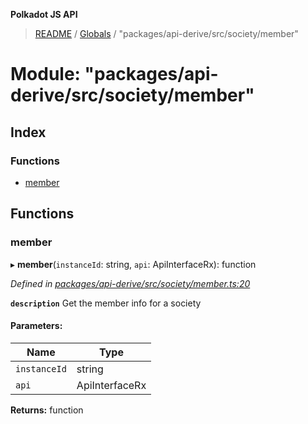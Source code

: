 **Polkadot JS API**

> [README](../README.md) / [Globals](../globals.md) / "packages/api-derive/src/society/member"

# Module: "packages/api-derive/src/society/member"

## Index

### Functions

* [member](_packages_api_derive_src_society_member_.md#member)

## Functions

### member

▸ **member**(`instanceId`: string, `api`: ApiInterfaceRx): function

*Defined in [packages/api-derive/src/society/member.ts:20](https://github.com/polkadot-js/api/blob/5ce3524cc/packages/api-derive/src/society/member.ts#L20)*

**`description`** Get the member info for a society

#### Parameters:

Name | Type |
------ | ------ |
`instanceId` | string |
`api` | ApiInterfaceRx |

**Returns:** function
